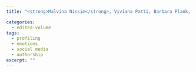 ```yaml
---
title: "<strong>Malvina Nissim</strong>, Viviana Patti, Barbara Plank, Claudia Wagner (eds). <em>Proceedings of the Second Workshop on Modeling People’s Emotions, Opinions, and Personality in Social Media (PEOPLES 2018)</em>, co-located with NAACL 2018, New Orleans, USA. 2018."

categories: 
  - edited-volume
tags:
  - profiling
  - emotions
  - social media
  - authorship
excerpt: ""
---
```




